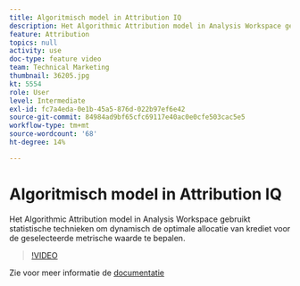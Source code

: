 ```yaml
---
title: Algoritmisch model in Attribution IQ
description: Het Algorithmic Attribution model in Analysis Workspace gebruikt statistische technieken om dynamisch de optimale allocatie van krediet voor de geselecteerde metrische waarde te bepalen.
feature: Attribution
topics: null
activity: use
doc-type: feature video
team: Technical Marketing
thumbnail: 36205.jpg
kt: 5554
role: User
level: Intermediate
exl-id: fc7a4eda-0e1b-45a5-876d-022b97ef6e42
source-git-commit: 84984ad9bf65cfc69117e40ac0e0cfe503cac5e5
workflow-type: tm+mt
source-wordcount: '68'
ht-degree: 14%

---
```


# Algoritmisch model in Attribution IQ

Het Algorithmic Attribution model in Analysis Workspace gebruikt statistische technieken om dynamisch de optimale allocatie van krediet voor de geselecteerde metrische waarde te bepalen.

>[!VIDEO](https://video.tv.adobe.com/v/36205/?quality=12&learn=on)

Zie voor meer informatie de [documentatie](https://experienceleague.adobe.com/docs/analytics/analyze/analysis-workspace/attribution/algorithmic.html?lang=nl-NL)
